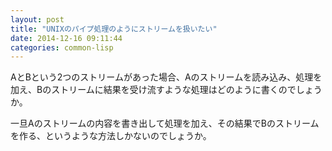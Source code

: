 ```yaml
---
layout: post
title: "UNIXのパイプ処理のようにストリームを扱いたい"
date: 2014-12-16 09:11:44
categories: common-lisp
---
```

<p>AとBという2つのストリームがあった場合、Aのストリームを読み込み、処理を加え、Bのストリームに結果を受け流すような処理はどのように書くのでしょうか。</p>

<p>一旦Aのストリームの内容を書き出して処理を加え、その結果でBのストリームを作る、というような方法しかないのでしょうか。</p>
